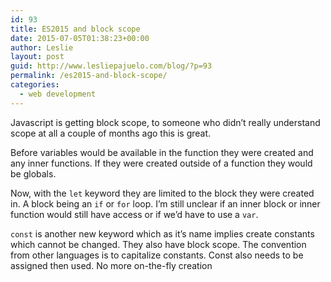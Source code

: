 ```yaml
---
id: 93
title: ES2015 and block scope
date: 2015-07-05T01:38:23+00:00
author: Leslie
layout: post
guid: http://www.lesliepajuelo.com/blog/?p=93
permalink: /es2015-and-block-scope/
categories:
  - web development
---
```

Javascript is getting block scope, to someone who didn&#8217;t really understand scope at all a couple of months ago this is great.

Before variables would be available in the function they were created and any inner functions. If they were created outside of a function they would be globals.

Now, with the `let` keyword they are limited to the block they were created in. A block being an `if` or `for` loop. I&#8217;m still unclear if an inner block or inner function would still have access or if we&#8217;d have to use a `var`.

`const` is another new keyword which as it&#8217;s name implies create constants which cannot be changed. They also have block scope. The convention from other languages is to capitalize constants. Const also needs to be assigned then used. No more on-the-fly creation